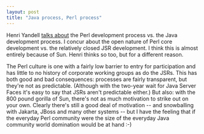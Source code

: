 ```yaml
---
layout: post
title: "Java process, Perl process"
---
```




Henri Yandell <a href="http://orinoco.flamefew.net/bayard/archives/000106.html#000106">talks about</a> the Perl development process vs. the Java development process. I concur about the open nature of Perl core development vs. the relatively closed JSR development. I think this is almost entirely because of Sun. Henri thinks so too, but for a different reason.

<p>The Perl culture is one with a fairly low barrier to entry for participation and has little to no history of corporate working groups as do the JSRs. This has both good and bad consequences: processes are fairly transparent, but they're not as predictable. (Although with the two-year wait for Java Server Faces it's easy to say that JSRs aren't predictable either.) But also: with the 800 pound gorilla of Sun, there's not as much motivation to strike out on your own. Clearly there's still a good deal of motivation -- and snowballing with Jakarta, JBoss and many other systems -- but I have the feeling that if the everyday Perl community were the size of the everyday Java community world domination would be at hand :-)</p>


